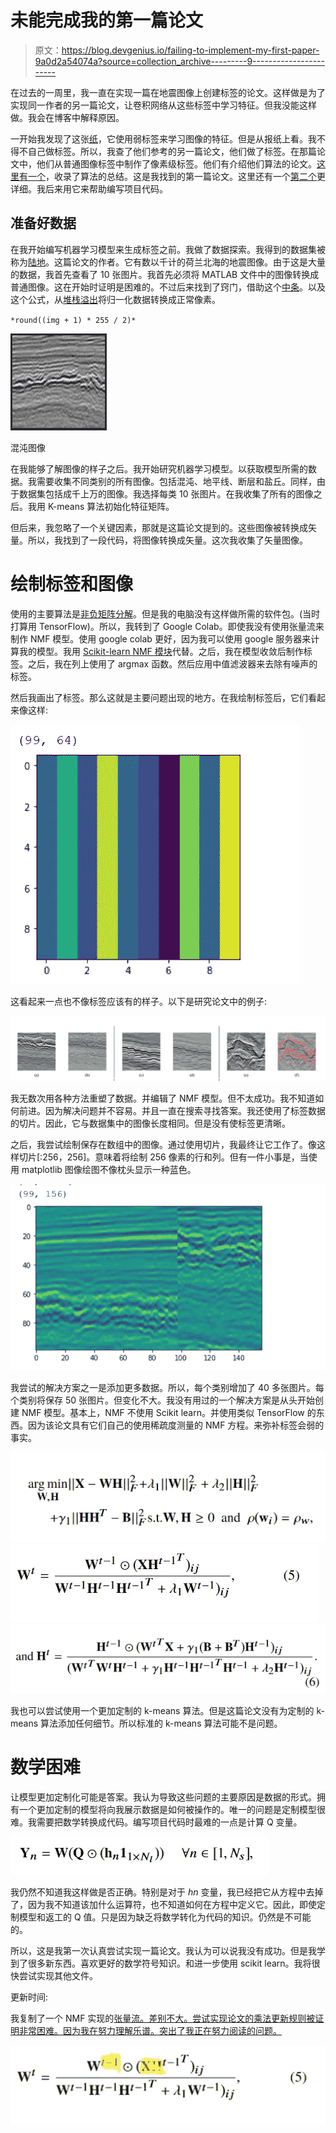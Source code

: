 # 未能完成我的第一篇论文

> 原文：<https://blog.devgenius.io/failing-to-implement-my-first-paper-9a0d2a54074a?source=collection_archive---------9----------------------->

在过去的一周里，我一直在实现一篇在地震图像上创建标签的论文。这样做是为了实现同一作者的另一篇论文，让卷积网络从这些标签中学习特征。但我没能这样做。我会在博客中解释原因。

一开始我发现了这张[纸](https://arxiv.org/pdf/1901.05306.pdf)，它使用弱标签来学习图像的特征。但是从报纸上看。我不得不自己做标签。所以，我查了他们参考的另一篇论文，他们做了标签。在那篇论文中，他们从普通图像标签中制作了像素级标签。他们有介绍他们算法的论文。[这里有一个](https://arxiv.org/pdf/1812.08756.pdf)，收录了算法的总结。这是我找到的第一篇论文。这里还有一个[第二个](https://pdfs.semanticscholar.org/15c5/3fd0424d9aadda88de3c431078fde46459d2.pdf)更详细。我后来用它来帮助编写项目代码。

## 准备好数据

在我开始编写机器学习模型来生成标签之前。我做了数据探索。我得到的数据集被称为[陆地](https://github.com/olivesgatech/LANDMASS)。这篇论文的作者。它有数以千计的荷兰北海的地震图像。由于这是大量的数据，我首先查看了 10 张图片。我首先必须将 MATLAB 文件中的图像转换成普通图像。这在开始时证明是困难的。不过后来找到了窍门，借助这个[中条](https://towardsdatascience.com/how-to-load-matlab-mat-files-in-python-1f200e1287b5)。以及这个公式，从[堆栈溢出](https://stackoverflow.com/a/50966711)将归一化数据转换成正常像素。

`*round((img + 1) * 255 / 2)*`

![](img/8326b688018ffad744d5a2aa5b8cfc1d.png)

混沌图像

在我能够了解图像的样子之后。我开始研究机器学习模型。以获取模型所需的数据。我需要收集不同类别的所有图像。包括混沌、地平线、断层和盐丘。同样，由于数据集包括成千上万的图像。我选择每类 10 张图片。在我收集了所有的图像之后。我用 K-means 算法初始化特征矩阵。

但后来，我忽略了一个关键因素，那就是这篇论文提到的。这些图像被转换成矢量。所以，我找到了一段代码，将图像转换成矢量。这次我收集了矢量图像。

# 绘制标签和图像

使用的主要算法是[非负矩阵分解](https://mlexplained.com/2017/12/28/a-practical-introduction-to-nmf-nonnegative-matrix-factorization/)。但是我的电脑没有这样做所需的软件包。(当时打算用 TensorFlow)。所以，我转到了 Google Colab。即使我没有使用张量流来制作 NMF 模型。使用 google colab 更好，因为我可以使用 google 服务器来计算我的模型。我用 [Scikit-learn NMF 模块](https://scikit-learn.org/stable/modules/generated/sklearn.decomposition.NMF.html)代替。之后，我在模型收敛后制作标签。之后，我在列上使用了 argmax 函数。然后应用中值滤波器来去除有噪声的标签。

然后我画出了标签。那么这就是主要问题出现的地方。在我绘制标签后，它们看起来像这样:

![](img/ca9f77a78e527e2df0cb9d2d604f31eb.png)

这看起来一点也不像标签应该有的样子。以下是研究论文中的例子:

![](img/119fabe0ac6f96ccc6416d90ebeb67d0.png)

我无数次用各种方法重塑了数据。并编辑了 NMF 模型。但不太成功。我不知道如何前进。因为解决问题并不容易。并且一直在搜索寻找答案。我还使用了标签数据的切片。因此，它与数据集中的图像长度相同。但是没有使标签更清晰。

之后，我尝试绘制保存在数组中的图像。通过使用切片，我最终让它工作了。像这样切片[:256，256]。意味着将绘制 256 像素的行和列。但有一件小事是，当使用 matplotlib 图像绘图不像枕头显示一种蓝色。

![](img/08bb4d455a82f3605671c953859d476d.png)

我尝试的解决方案之一是添加更多数据。所以，每个类别增加了 40 多张图片。每个类别将保存 50 张图片。但变化不大。我没有用过的一个解决方案是从头开始创建 NMF 模型。基本上，NMF 不使用 Scikit learn。并使用类似 TensorFlow 的东西。因为该论文具有它们自己的使用稀疏度测量的 NMF 方程。来弥补标签会弱的事实。

![](img/748d55bfb5110ea20a378c16da1c98af.png)![](img/8c116e9d2f742ddd47e29a1d6dbb89e0.png)![](img/42c9908833595cabeb0c84b8bdf8b037.png)

我也可以尝试使用一个更加定制的 k-means 算法。但是这篇论文没有为定制的 k-means 算法添加任何细节。所以标准的 k-means 算法可能不是问题。

# 数学困难

让模型更加定制化可能是答案。我认为导致这些问题的主要原因是数据的形式。拥有一个更加定制的模型将向我展示数据是如何被操作的。唯一的问题是定制模型很难。我需要把数学转换成代码。编写项目代码时最难的一点是计算 Q 变量。

![](img/53ed22065d1ea0a6551158ab61799e5c.png)

我仍然不知道我这样做是否正确。特别是对于 *hn* 变量，我已经把它从方程中去掉了，因为我不知道该加什么运算符，也不知道如何在方程中定义它。因此，即使定制模型和返工的 Q 值。只是因为缺乏将数学转化为代码的知识。仍然是不可能的。

所以，这是我第一次认真尝试实现一篇论文。我认为可以说我没有成功。但是我学到了很多新东西。喜欢更好的数学符号知识。和进一步使用 scikit learn。我将很快尝试实现其他文件。

更新时间:

我复制了一个 NMF 实现的[张量流。差别不大。尝试实现论文的乘法更新规则被证明非常困难。因为我在努力理解乐谱。突出了我正在努力阅读的问题。](https://github.com/eesungkim/NMF-Tensorflow)

![](img/99364db78d0c060d2f21a3d4f60ecb70.png)